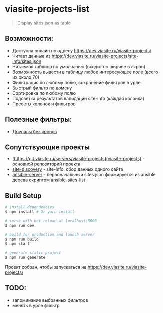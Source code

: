 # viasite-projects-list

> Display sites.json as table

## Возможности:
- Доступна онлайн по адресу https://dev.viasite.ru/viasite-projects/
- Читает данные из https://dev.viasite.ru/viasite-projects/site-info/sites.json
- Читаемая таблица по умолчанию (входит по ширине в экран)
- Возможность вывести в таблицу любое интересующее поле (всего их около 70)
- Фильтрация по любому полю, сохранение фильтров в урле
- Быстрый фильтр по домену
- Сортировка по любому полю
- Подсветка результатов валидации site-info (каждая колонка)
- Пресеты колонок и фильтров

## Полезные фильтры:
- [Друпалы без кронов](https://dev.viasite.ru/viasite-projects/?q=site_info.engine%3Adrupal%20site_info.cron%3A0%20prod%3A1)

## Сопутствующие проекты
- [https://git.viasite.ru/servers/viasite-projects](viasite-projects) - основной репозиторий проекта
- [site-discovery](https://github.com/viasite/site-discovery) - site-info, сбор данных одного сайта
- [ansible-server](https://git.viasite.ru/ansible/ansible-server) - первоначальный sites.json формируется из ansible дерева скриптом [ansible-sites-list](https://git.viasite.ru/ansible/ansible-server/blob/master/scripts/ansible-sites-list)


## Build Setup

``` bash
# install dependencies
$ npm install # Or yarn install

# serve with hot reload at localhost:3000
$ npm run dev

# build for production and launch server
$ npm run build
$ npm start

# generate static project
$ npm run generate
```

Проект собран, чтобы запускаться на https://dev.viasite.ru/viasite-projects/

## TODO:
- запоминание выбранных фильтров
- менять в урле фильтр
